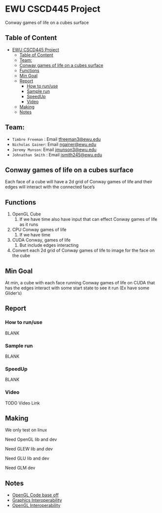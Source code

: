 # EWU CSCD445 Project

Conway games of life on a cubes surface

## Table of Content

-   [EWU CSCD445 Project](#ewu-cscd445-project)
    -   [Table of Content](#table-of-content)
    -   [Team:](#team)
    -   [Conway games of life on a cubes surface](#conway-games-of-life-on-a-cubes-surface)
    -   [Functions](#functions)
    -   [Min Goal](#min-goal)
    -   [Report](#report)
        -   [How to run/use](#how-to-runuse)
        -   [Sample run](#sample-run)
        -   [SpeedUp](#speedup)
        -   [Video](#video)
    -   [Making](#making)
    -   [Notes](#notes)

## Team:

-   `Timbre Freeman` : Email <tfreeman3@ewu.edu>
-   `Nicholas Gainer`: Email <ngainer@ewu.edu>
-   `Jeremy Munson`: Email <jmunson3@ewu.edu>
-   `Johnathan Smith` : Email <jsmith245@ewu.edu>

## Conway games of life on a cubes surface

Each face of a cube will have a 2d grid of Conway games of life and their edges will interact with the connected face’s

## Functions

1.  OpenGL Cube
    1.  If we have time also have input that can effect Conway games of life as it runs
2.  CPU Conway games of life
    1.  If we have time
3.  CUDA Conway, games of life
    1.  But include edges interacting
4.  Convert each 2d grid of Conway games of life to image for the face on the cube

## Min Goal

At min, a cube with each face running Conway games of life on CUDA that has the edges interact with some start state to see it run (Ex have some Glider’s)

## Report

### How to run/use

BLANK

### Sample run

BLANK

### SpeedUp

BLANK

### Video

TODO Video Link

## Making

We only test on linux

Need OpenGL lib and dev

Need GLEW lib and dev

Need GLU lib and dev

Need GLM dev

## Notes

-   [OpenGL Code base off](https://github.com/tztz8/OpenGL-All)
-   [Graphics Interoperability](https://docs.nvidia.com/cuda/cuda-runtime-api/group__CUDART__INTEROP.html)
-   [OpenGL Interoperability](https://docs.nvidia.com/cuda/cuda-runtime-api/group__CUDART__OPENGL.html)
